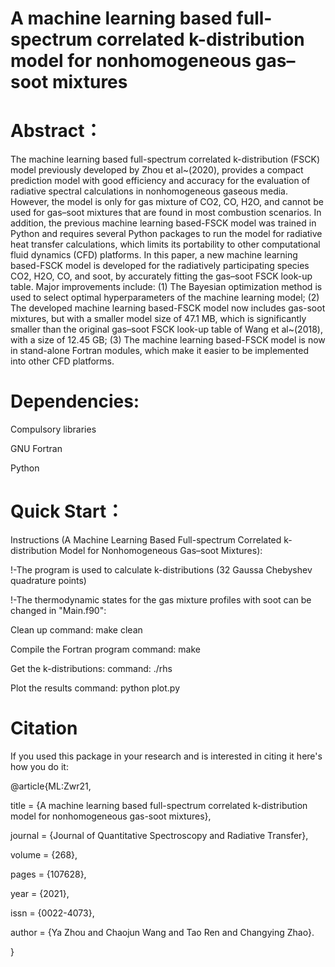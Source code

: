 # A machine learning based full-spectrum correlated k-distribution model for nonhomogeneous gas–soot mixtures
# Abstract：
The machine learning based full-spectrum correlated k-distribution (FSCK) model previously developed by Zhou et al~(2020), provides a compact prediction model with good efficiency and accuracy for the evaluation of radiative spectral calculations in nonhomogeneous gaseous media. However, the model is only for gas mixture of CO2, CO, H2O, and cannot be used for gas–soot mixtures that are found in most combustion scenarios. In addition, the previous machine learning based-FSCK model was trained in Python and requires several Python packages to run the model for radiative heat transfer calculations, which limits its portability to other computational fluid dynamics (CFD) platforms. In this paper, a new machine learning based-FSCK model is developed for the radiatively participating species CO2, H2O, CO, and soot, by accurately fitting the gas–soot FSCK look-up table. Major improvements include: (1) The Bayesian optimization method is used to select optimal hyperparameters of the machine learning model; (2) The developed machine learning based-FSCK model now includes gas-soot mixtures, but with a smaller model size of 47.1 MB, which is significantly smaller than the original gas–soot FSCK look-up table of Wang et al~(2018), with a size of 12.45 GB; (3) The machine learning based-FSCK model is now in stand-alone Fortran modules, which make it easier to be implemented into other CFD platforms.


# Dependencies:
Compulsory libraries

GNU Fortran

Python


# Quick Start：
Instructions (A Machine Learning Based Full-spectrum Correlated k-distribution Model for Nonhomogeneous Gas–soot Mixtures):

!-The program is used to calculate k-distributions (32 Gaussa Chebyshev quadrature points)

!-The thermodynamic states for the gas mixture profiles with soot can be changed in "Main.f90":

Clean up
command: make clean

Compile the Fortran program
command: make

Get the k-distributions:
command: ./rhs

Plot the results
command: python plot.py

# Citation
If you used this package in your research and is interested in citing it here's how you do it:

@article{ML:Zwr21,

title = {A machine learning based full-spectrum correlated k-distribution model for nonhomogeneous gas-soot mixtures},

journal = {Journal of Quantitative Spectroscopy and Radiative Transfer},

volume = {268},

pages = {107628},

year = {2021},

issn = {0022-4073},

author = {Ya Zhou and Chaojun Wang and Tao Ren and Changying Zhao}.

}
